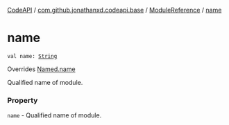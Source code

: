 [CodeAPI](../../index.md) / [com.github.jonathanxd.codeapi.base](../index.md) / [ModuleReference](index.md) / [name](.)

# name

`val name: `[`String`](https://kotlinlang.org/api/latest/jvm/stdlib/kotlin/-string/index.html)

Overrides [Named.name](../-named/name.md)

Qualified name of module.

### Property

`name` - Qualified name of module.